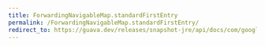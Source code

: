```yaml
---
title: ForwardingNavigableMap.standardFirstEntry
permalink: /ForwardingNavigableMap.standardFirstEntry/
redirect_to: https://guava.dev/releases/snapshot-jre/api/docs/com/google/common/collect/ForwardingNavigableMap.html#standardFirstEntry--
---
```

